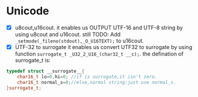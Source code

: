 # Unicode

- [x] u8cout,u16cout.
it enables us OUTPUT UTF-16 and UTF-8 string by using u8cout and u16cout.
still TODO: Add `_setmode(_fileno(stdout),_O_U16TEXT);` to u16cout.
- [x] UTF-32 to surrogate
it enables us convert UTF32 to surrogate by using function `surrogate_t _U32_2_U16_(char32_t __c);`.
the defination of surrogate_t is:
```cpp
typedef struct __surrogate__{
	char16_t lo=0,hi=0; //if is surrogate,it isn't zero.
	char16_t normal_s=0;//else,normal string:just use normal_s.
}surrogate_t;
```
